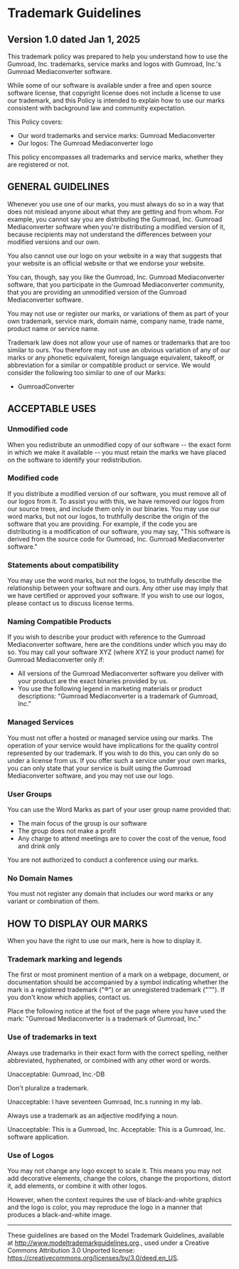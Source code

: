 # Trademark Guidelines

## Version 1.0 dated Jan 1, 2025

This trademark policy was prepared to help you understand how to use the Gumroad, Inc. trademarks, service marks and logos with Gumroad, Inc.'s Gumroad Mediaconverter software.

While some of our software is available under a free and open source software license, that copyright license does not include a license to use our trademark, and this Policy is intended to explain how to use our marks consistent with background law and community expectation.

This Policy covers:

- Our word trademarks and service marks: Gumroad Mediaconverter
- Our logos: The Gumroad Mediaconverter logo

This policy encompasses all trademarks and service marks, whether they are registered or not.

## GENERAL GUIDELINES

Whenever you use one of our marks, you must always do so in a way that does not mislead anyone about what they are getting and from whom. For example, you cannot say you are distributing the Gumroad, Inc. Gumroad Mediaconverter software when you're distributing a modified version of it, because recipients may not understand the differences between your modified versions and our own.

You also cannot use our logo on your website in a way that suggests that your website is an official website or that we endorse your website.

You can, though, say you like the Gumroad, Inc. Gumroad Mediaconverter software, that you participate in the Gumroad Mediaconverter community, that you are providing an unmodified version of the Gumroad Mediaconverter software.

You may not use or register our marks, or variations of them as part of your own trademark, service mark, domain name, company name, trade name, product name or service name.

Trademark law does not allow your use of names or trademarks that are too similar to ours. You therefore may not use an obvious variation of any of our marks or any phonetic equivalent, foreign language equivalent, takeoff, or abbreviation for a similar or compatible product or service. We would consider the following too similar to one of our Marks:

- GumroadConverter

## ACCEPTABLE USES

### Unmodified code

When you redistribute an unmodified copy of our software -- the exact form in which we make it available -- you must retain the marks we have placed on the software to identify your redistribution.

### Modified code

If you distribute a modified version of our software, you must remove all of our logos from it. To assist you with this, we have removed our logos from our source trees, and include them only in our binaries. You may use our word marks, but not our logos, to truthfully describe the origin of the software that you are providing. For example, if the code you are distributing is a modification of our software, you may say, "This software is derived from the source code for Gumroad, Inc. Gumroad Mediaconverter software."

### Statements about compatibility

You may use the word marks, but not the logos, to truthfully describe the relationship between your software and ours. Any other use may imply that we have certified or approved your software. If you wish to use our logos, please contact us to discuss license terms.

### Naming Compatible Products

If you wish to describe your product with reference to the Gumroad Mediaconverter software, here are the conditions under which you may do so. You may call your software XYZ (where XYZ is your product name) for Gumroad Mediaconverter only if:

- All versions of the Gumroad Mediaconverter software you deliver with your product are the exact binaries provided by us.
- You use the following legend in marketing materials or product descriptions: "Gumroad Mediaconverter is a trademark of Gumroad, Inc."

### Managed Services

You must not offer a hosted or managed service using our marks. The operation of your service would have implications for the quality control represented by our trademark. If you wish to do this, you can only do so under a license from us. If you offer such a service under your own marks, you can only state that your service is built using the Gumroad Mediaconverter software, and you may not use our logo.

### User Groups

You can use the Word Marks as part of your user group name provided that:

- The main focus of the group is our software
- The group does not make a profit
- Any charge to attend meetings are to cover the cost of the venue, food and drink only

You are not authorized to conduct a conference using our marks.

### No Domain Names

You must not register any domain that includes our word marks or any variant or combination of them.

## HOW TO DISPLAY OUR MARKS

When you have the right to use our mark, here is how to display it.

### Trademark marking and legends

The first or most prominent mention of a mark on a webpage, document, or documentation should be accompanied by a symbol indicating whether the mark is a registered trademark ("®") or an unregistered trademark ("™"). If you don't know which applies, contact us.

Place the following notice at the foot of the page where you have used the mark: "Gumroad Mediaconverter is a trademark of Gumroad, Inc."

### Use of trademarks in text

Always use trademarks in their exact form with the correct spelling, neither abbreviated, hyphenated, or combined with any other word or words.

Unacceptable: Gumroad, Inc.-DB

Don't pluralize a trademark.

Unacceptable: I have seventeen Gumroad, Inc.s running in my lab.

Always use a trademark as an adjective modifying a noun.

Unacceptable: This is a Gumroad, Inc.
Acceptable: This is a Gumroad, Inc. software application.

### Use of Logos

You may not change any logo except to scale it. This means you may not add decorative elements, change the colors, change the proportions, distort it, add elements, or combine it with other logos.

However, when the context requires the use of black-and-white graphics and the logo is color, you may reproduce the logo in a manner that produces a black-and-white image.

---

These guidelines are based on the Model Trademark Guidelines, available at http://www.modeltrademarkguidelines.org., used under a Creative Commons Attribution 3.0 Unported license: https://creativecommons.org/licenses/by/3.0/deed.en_US.
